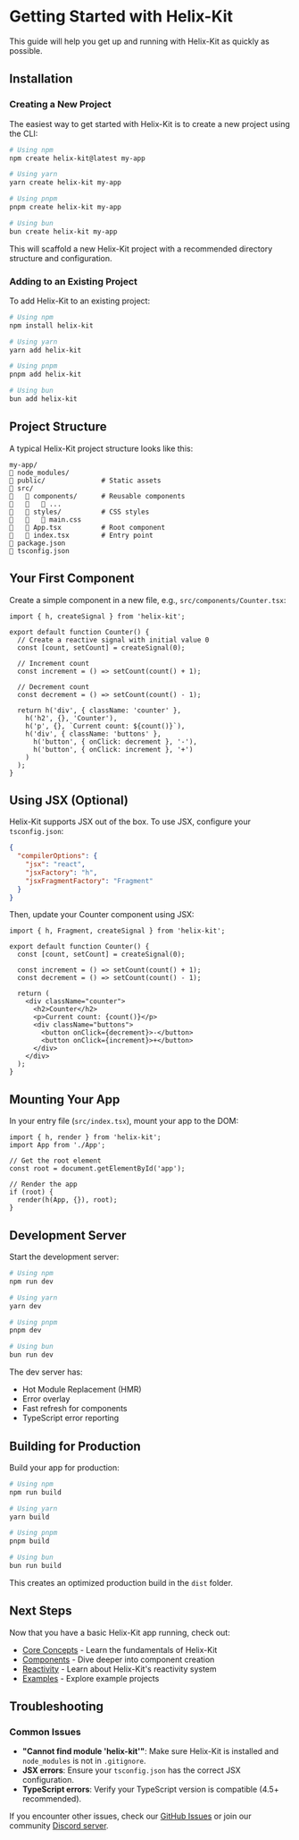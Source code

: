 # Getting Started with Helix-Kit

This guide will help you get up and running with Helix-Kit as quickly as possible.

## Installation

### Creating a New Project

The easiest way to get started with Helix-Kit is to create a new project using the CLI:

```bash
# Using npm
npm create helix-kit@latest my-app

# Using yarn
yarn create helix-kit my-app

# Using pnpm
pnpm create helix-kit my-app

# Using bun
bun create helix-kit my-app
```

This will scaffold a new Helix-Kit project with a recommended directory structure and configuration.

### Adding to an Existing Project

To add Helix-Kit to an existing project:

```bash
# Using npm
npm install helix-kit

# Using yarn
yarn add helix-kit

# Using pnpm
pnpm add helix-kit

# Using bun
bun add helix-kit
```

## Project Structure

A typical Helix-Kit project structure looks like this:

```plaintext
my-app/
   node_modules/
   public/              # Static assets
   src/
      components/      # Reusable components
         ...
      styles/          # CSS styles
         main.css
      App.tsx          # Root component
      index.tsx        # Entry point
   package.json
   tsconfig.json
```

## Your First Component

Create a simple component in a new file, e.g., `src/components/Counter.tsx`:

```tsx
import { h, createSignal } from 'helix-kit';

export default function Counter() {
  // Create a reactive signal with initial value 0
  const [count, setCount] = createSignal(0);
  
  // Increment count
  const increment = () => setCount(count() + 1);
  
  // Decrement count
  const decrement = () => setCount(count() - 1);
  
  return h('div', { className: 'counter' },
    h('h2', {}, 'Counter'),
    h('p', {}, `Current count: ${count()}`),
    h('div', { className: 'buttons' },
      h('button', { onClick: decrement }, '-'),
      h('button', { onClick: increment }, '+')
    )
  );
}
```

## Using JSX (Optional)

Helix-Kit supports JSX out of the box. To use JSX, configure your `tsconfig.json`:

```json
{
  "compilerOptions": {
    "jsx": "react",
    "jsxFactory": "h",
    "jsxFragmentFactory": "Fragment"
  }
}
```

Then, update your Counter component using JSX:

```tsx
import { h, Fragment, createSignal } from 'helix-kit';

export default function Counter() {
  const [count, setCount] = createSignal(0);
  
  const increment = () => setCount(count() + 1);
  const decrement = () => setCount(count() - 1);
  
  return (
    <div className="counter">
      <h2>Counter</h2>
      <p>Current count: {count()}</p>
      <div className="buttons">
        <button onClick={decrement}>-</button>
        <button onClick={increment}>+</button>
      </div>
    </div>
  );
}
```

## Mounting Your App

In your entry file (`src/index.tsx`), mount your app to the DOM:

```tsx
import { h, render } from 'helix-kit';
import App from './App';

// Get the root element
const root = document.getElementById('app');

// Render the app
if (root) {
  render(h(App, {}), root);
}
```

## Development Server

Start the development server:

```bash
# Using npm
npm run dev

# Using yarn
yarn dev

# Using pnpm
pnpm dev

# Using bun
bun run dev
```

The dev server has:

- Hot Module Replacement (HMR)
- Error overlay
- Fast refresh for components
- TypeScript error reporting

## Building for Production

Build your app for production:

```bash
# Using npm
npm run build

# Using yarn
yarn build

# Using pnpm
pnpm build

# Using bun
bun run build
```

This creates an optimized production build in the `dist` folder.

## Next Steps

Now that you have a basic Helix-Kit app running, check out:

- [Core Concepts](core-concepts.md) - Learn the fundamentals of Helix-Kit
- [Components](components.md) - Dive deeper into component creation
- [Reactivity](reactivity.md) - Learn about Helix-Kit's reactivity system
- [Examples](https://github.com/helixkit/helixkit/tree/main/examples) - Explore example projects

## Troubleshooting

### Common Issues

- **"Cannot find module 'helix-kit'"**: Make sure Helix-Kit is installed and `node_modules` is not in `.gitignore`.
- **JSX errors**: Ensure your `tsconfig.json` has the correct JSX configuration.
- **TypeScript errors**: Verify your TypeScript version is compatible (4.5+ recommended).

If you encounter other issues, check our [GitHub Issues](https://github.com/helixkit/helixkit/issues) or join our community [Discord server](https://discord.gg/helixkit).
